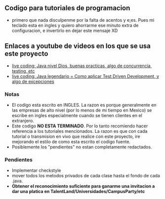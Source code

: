 ## Codigo para tutoriales de programacion
- primero que nada disculpenme por la falta de acentos y e;es. Pues mi teclado esta en ingles y quiero ahorrarme 
ese minuto extra de configuracion, e invertirlo en dejar este mensaje XD

## Enlaces a youtube de videos en los que se usa este proyecto
- [live coding: Java nivel Dios, buenas practicas, algo de concurrencia, testing, etc](https://www.youtube.com/watch?v=iQKauhgS-8I)
- [live coding: Java legendario = Como aplicar Test Driven Development, y algo de excepciones](https://www.youtube.com/watch?v=XlWwthKuXrQ&t=508s)

### Notas
* El codigo esta escrito en INGLES. La razon es porque generalmente en las empresas
de alto nivel (por lo menos de mi tiempo en Mexico) se escribe en ingles
especialmente cuando se tienen clientes en el extranjero.
* Este codigo **NO ESTA TERMINADO**. Por lo tanto recomiendo hacer referencia a los tutoriales mencionados.
La razon es que con cada tutorial o transmision en vivo que realice con este proyecto, ire mejorando el estilo de
como esta escrito el codigo fuente. 
* Posiblemente los "pendientes" no estan completamente redactados.

### Pendientes 
- Implementar checkstyle
- mover todos los metodos privados de cada clase hasta el fondo de cada .java.
- **Obtener el reconocimiento suficiente para ganarme una invitacion a dar una platica en TalentLand/Universidades/CampusParty/etc**
